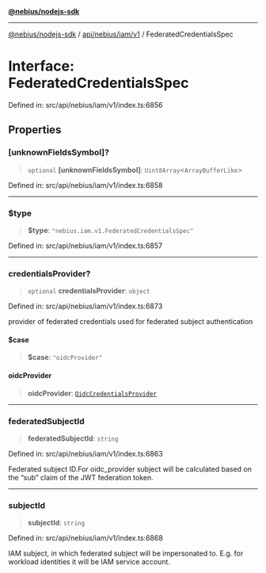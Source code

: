 [**@nebius/nodejs-sdk**](../../../../../README.md)

---

[@nebius/nodejs-sdk](../../../../../README.md) / [api/nebius/iam/v1](../README.md) / FederatedCredentialsSpec

# Interface: FederatedCredentialsSpec

Defined in: src/api/nebius/iam/v1/index.ts:6856

## Properties

### \[unknownFieldsSymbol\]?

> `optional` **\[unknownFieldsSymbol\]**: `Uint8Array`\<`ArrayBufferLike`\>

Defined in: src/api/nebius/iam/v1/index.ts:6858

---

### $type

> **$type**: `"nebius.iam.v1.FederatedCredentialsSpec"`

Defined in: src/api/nebius/iam/v1/index.ts:6857

---

### credentialsProvider?

> `optional` **credentialsProvider**: `object`

Defined in: src/api/nebius/iam/v1/index.ts:6873

provider of federated credentials used for federated subject authentication

#### $case

> **$case**: `"oidcProvider"`

#### oidcProvider

> **oidcProvider**: [`OidcCredentialsProvider`](OidcCredentialsProvider.md)

---

### federatedSubjectId

> **federatedSubjectId**: `string`

Defined in: src/api/nebius/iam/v1/index.ts:6863

Federated subject ID.For oidc_provider subject will be calculated based on the “sub” claim of the JWT federation token.

---

### subjectId

> **subjectId**: `string`

Defined in: src/api/nebius/iam/v1/index.ts:6868

IAM subject, in which federated subject will be impersonated to. E.g. for workload identities it will be IAM service account.
